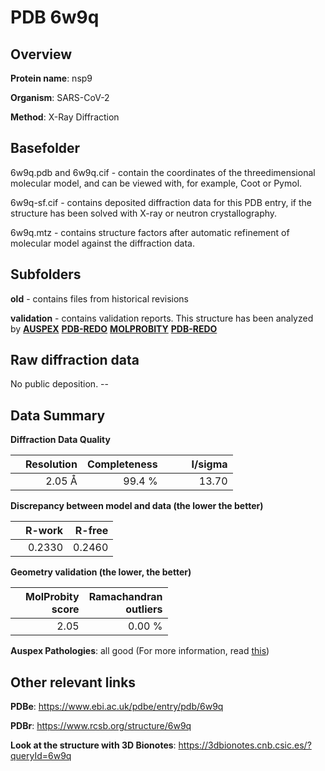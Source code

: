 # PDB 6w9q

## Overview

**Protein name**: nsp9

**Organism**: SARS-CoV-2

**Method**: X-Ray Diffraction

## Basefolder

6w9q.pdb and 6w9q.cif - contain the coordinates of the threedimensional molecular model, and can be viewed with, for example, Coot or Pymol.

6w9q-sf.cif - contains deposited diffraction data for this PDB entry, if the structure has been solved with X-ray or neutron crystallography.

6w9q.mtz - contains structure factors after automatic refinement of molecular model against the diffraction data.

## Subfolders



**old** - contains files from historical revisions

**validation** - contains validation reports. This structure has been analyzed by [**AUSPEX**](https://github.com/thorn-lab/coronavirus_structural_task_force/tree/master/pdb/nsp9/SARS-CoV-2/6w9q/validation/auspex) [**PDB-REDO**](https://github.com/thorn-lab/coronavirus_structural_task_force/tree/master/pdb/nsp9/SARS-CoV-2/6w9q/validation/pdb-redo) [**MOLPROBITY**](https://github.com/thorn-lab/coronavirus_structural_task_force/tree/master/pdb/nsp9/SARS-CoV-2/6w9q/validation/molprobity) [**PDB-REDO**](https://github.com/thorn-lab/coronavirus_structural_task_force/blob/master/pdb/nsp9/SARS-CoV-2/6w9q/validation/Xtriage_output.log) 

## Raw diffraction data

No public deposition. --<br> 

## Data Summary
**Diffraction Data Quality**

|   | Resolution | Completeness| I/sigma |
|---|-------------:|----------------:|--------------:|
|   |2.05 Å|99.4  %|<img width=50/>13.70|

**Discrepancy between model and data (the lower the better)**

|   | **R-work**| **R-free**   
|---|-------------:|----------------:|           
||  0.2330|  0.2460|

**Geometry validation (the lower, the better)**

|   |**MolProbity<br>score**| **Ramachandran<br>outliers** 
|---|-------------:|----------------:|
||  2.05|  0.00 %|

**Auspex Pathologies**: all good (For more information, read [this](https://github.com/thorn-lab/coronavirus_structural_task_force/blob/master/pdb/nsp9/SARS-CoV-2/6w9q/validation/auspex/6w9q_auspex_comments.txt))

 



## Other relevant links 
**PDBe**:  https://www.ebi.ac.uk/pdbe/entry/pdb/6w9q
 
**PDBr**: https://www.rcsb.org/structure/6w9q 

**Look at the structure with 3D Bionotes**: https://3dbionotes.cnb.csic.es/?queryId=6w9q

